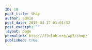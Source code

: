 ```yaml
---
ID: 10
post_title: Shop
author: admin
post_date: 2015-04-17 01:01:32
post_excerpt: ""
layout: page
permalink: http://flolab.org/wp3/shop/
published: true
---
```

